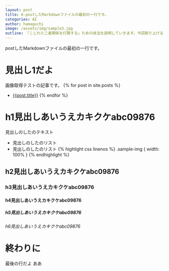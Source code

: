 ```yaml
---
layout: post
title: 6-postしたMarkdownファイルの最初の一行です。
categories: AI
author: hamaguchi
image: /assets/img/sample3.jpg
outline: 「こじれた二者関係を打開する」ための技法を説明していきます。今回取り上げるのは、「アクティブ・リスニング」という技法です。
---
```


<!-- image: /assets/img/sample3.jpg -->

postしたMarkdownファイルの最初の一行です。


# 見出し1だよ

画像取得テストの記事です。
{% for post in site.posts %}
- [{{post.title}}]({{post.url}})
{% endfor %}

# h1見出しあいうえカキクケabc09876

見出しのしたのテキスト

* 見出しのしたのリスト
* 見出しのしたのリスト
{% highlight css linenos %}
.sample-img {
  width: 100%
}
{% endhighlight %}


## h2見出しあいうえカキクケabc09876
### h3見出しあいうえカキクケabc09876
#### h4見出しあいうえカキクケabc09876
##### h5見出しあいうえカキクケabc09876
###### h6見出しあいうえカキクケabc09876
# 終わりに
最後の行だよ
ああ
